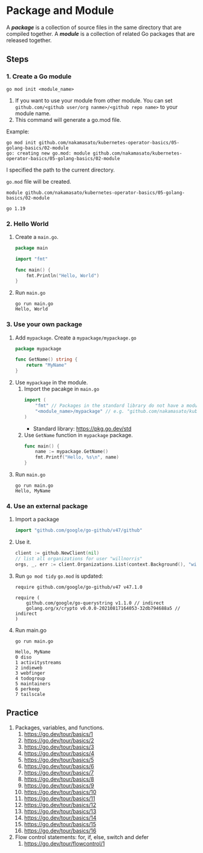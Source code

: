 # Package and Module

A ***package*** is a collection of source files in the same directory that are compiled together.
A ***module*** is a collection of related Go packages that are released together.


## Steps

### 1. Create a Go module


```
go mod init <module_name>
```

1. If you want to use your module from other module. You can set `github.com/<github user/org nanme>/<github repo name>` to your module name.
1. This command will generate a go.mod file.

Example:

```
go mod init github.com/nakamasato/kubernetes-operator-basics/05-golang-basics/02-module
go: creating new go.mod: module github.com/nakamasato/kubernetes-operator-basics/05-golang-basics/02-module
```

I specified the path to the current directory.

`go.mod` file will be created.

```
module github.com/nakamasato/kubernetes-operator-basics/05-golang-basics/02-module

go 1.19
```

### 2. Hello World

1. Create a `main.go`.
    ```go
    package main

    import "fmt"

    func main() {
        fmt.Println("Hello, World")
    }
    ```

1. Run `main.go`
    ```
    go run main.go
    Hello, World
    ```

### 3. Use your own package

1. Add `mypackage`.
    Create a `mypackage/mypackage.go`
    ```go
    package mypackage

    func GetName() string {
        return "MyName"
    }
    ```
1. Use `mypackage` in the module.
    1. Import the pacakge in `main.go`
        ```go
        import (
            "fmt" // Packages in the standard library do not have a module path prefix
            "<module_name>/mypackage" // e.g. "github.com/nakamasato/kubernetes-operator-basics/05-golang-basics/02-module/mypackage"
        )
        ```
        - Standard library: https://pkg.go.dev/std
    1. Use `GetName` function in `mypackage` package.
        ```go
        func main() {
            name := mypackage.GetName()
            fmt.Printf("Hello, %s\n", name)
        }
        ```
1. Run `main.go`
    ```
    go run main.go
    Hello, MyName
    ```

### 4. Use an external package

1. Import a package
    ```go
    import "github.com/google/go-github/v47/github"
    ```

1. Use it.
    ```go
    client := github.NewClient(nil)
    // list all organizations for user "willnorris"
    orgs, _, err := client.Organizations.List(context.Background(), "willnorris", nil)
    ```
1. Run `go mod tidy`
    `go.mod` is updated:
    ```
    require github.com/google/go-github/v47 v47.1.0

    require (
        github.com/google/go-querystring v1.1.0 // indirect
        golang.org/x/crypto v0.0.0-20210817164053-32db794688a5 // indirect
    )
    ```
1. Run main.go
    ```
    go run main.go
    ```

    ```
    Hello, MyName
    0 diso
    1 activitystreams
    2 indieweb
    3 webfinger
    4 todogroup
    5 maintainers
    6 perkeep
    7 tailscale
    ```

## Practice
1. Packages, variables, and functions.
    1. https://go.dev/tour/basics/1
    1. https://go.dev/tour/basics/2
    1. https://go.dev/tour/basics/3
    1. https://go.dev/tour/basics/4
    1. https://go.dev/tour/basics/5
    1. https://go.dev/tour/basics/6
    1. https://go.dev/tour/basics/7
    1. https://go.dev/tour/basics/8
    1. https://go.dev/tour/basics/9
    1. https://go.dev/tour/basics/10
    1. https://go.dev/tour/basics/11
    1. https://go.dev/tour/basics/12
    1. https://go.dev/tour/basics/13
    1. https://go.dev/tour/basics/14
    1. https://go.dev/tour/basics/15
    1. https://go.dev/tour/basics/16
1. Flow control statements: for, if, else, switch and defer
    1. https://go.dev/tour/flowcontrol/1
